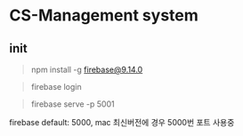 # CS-Management system

init
---
> npm install -g firebase@9.14.0

> firebase login

> firebase serve -p 5001

firebase default: 5000, mac 최신버전에 경우 5000번 포트 사용중




